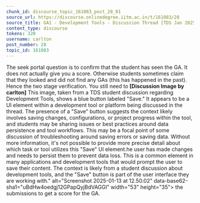 ```yaml
---
chunk_id: discourse_topic_161083_post_28_01
source_url: https://discourse.onlinedegree.iitm.ac.in/t/161083/28
source_title: GA1 - Development Tools - Discussion Thread [TDS Jan 2025]
content_type: discourse
tokens: 320
username: carlton
post_number: 28
topic_id: 161083
---
```


The seek portal question is to confirm that the student has seen the GA. It does not actually give you a score. Otherwise students sometimes claim that they looked and did not find any GAs (this has happened in the past). Hence the two stage verification. You still need to **[Discussion Image by carlton]** This image, taken from a TDS student discussion regarding Development Tools, shows a blue button labeled "Save." It appears to be a UI element within a development tool or platform being discussed in the thread. The presence of a "Save" button suggests the context likely involves saving changes, configurations, or project progress within the tool, and students may be sharing issues or best practices around data persistence and tool workflows. This may be a focal point of some discussion of troubleshooting around saving errors or saving data. Without more information, it's not possible to provide more precise detail about which task or tool utilizes this "Save" UI element.he user has made changes and needs to persist them to prevent data loss. This is a common element in many applications and development tools that would prompt the user to save their content. The context is likely from a student discussion about development tools, and the "Save" button is part of the user interface they are working with." alt="Screenshot 2025-01-13 at 12.50.02" data-base62-sha1="uBdHw4oedgj12GPapQyjBdVAGGl" width="53" height="35"> the submissions to get a score for the GA.
